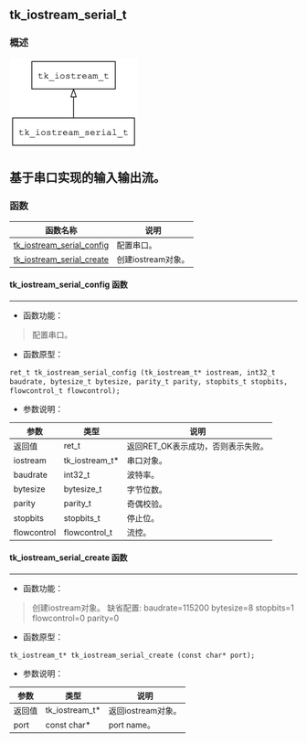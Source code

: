 ## tk\_iostream\_serial\_t
### 概述
![image](images/tk_iostream_serial_t_0.png)

基于串口实现的输入输出流。
----------------------------------
### 函数
<p id="tk_iostream_serial_t_methods">

| 函数名称 | 说明 | 
| -------- | ------------ | 
| <a href="#tk_iostream_serial_t_tk_iostream_serial_config">tk\_iostream\_serial\_config</a> | 配置串口。 |
| <a href="#tk_iostream_serial_t_tk_iostream_serial_create">tk\_iostream\_serial\_create</a> | 创建iostream对象。 |
#### tk\_iostream\_serial\_config 函数
-----------------------

* 函数功能：

> <p id="tk_iostream_serial_t_tk_iostream_serial_config">配置串口。

* 函数原型：

```
ret_t tk_iostream_serial_config (tk_iostream_t* iostream, int32_t baudrate, bytesize_t bytesize, parity_t parity, stopbits_t stopbits, flowcontrol_t flowcontrol);
```

* 参数说明：

| 参数 | 类型 | 说明 |
| -------- | ----- | --------- |
| 返回值 | ret\_t | 返回RET\_OK表示成功，否则表示失败。 |
| iostream | tk\_iostream\_t* | 串口对象。 |
| baudrate | int32\_t | 波特率。 |
| bytesize | bytesize\_t | 字节位数。 |
| parity | parity\_t | 奇偶校验。 |
| stopbits | stopbits\_t | 停止位。 |
| flowcontrol | flowcontrol\_t | 流控。 |
#### tk\_iostream\_serial\_create 函数
-----------------------

* 函数功能：

> <p id="tk_iostream_serial_t_tk_iostream_serial_create">创建iostream对象。
> 缺省配置: baudrate=115200 bytesize=8 stopbits=1 flowcontrol=0 parity=0

* 函数原型：

```
tk_iostream_t* tk_iostream_serial_create (const char* port);
```

* 参数说明：

| 参数 | 类型 | 说明 |
| -------- | ----- | --------- |
| 返回值 | tk\_iostream\_t* | 返回iostream对象。 |
| port | const char* | port name。 |
